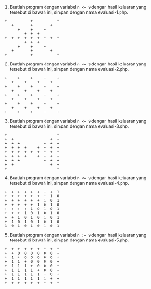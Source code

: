 1. Buatlah program dengan variabel `n <= 9` dengan hasil keluaran yang tersebut di bawah ini, simpan dengan nama evaluasi-1.php.
```
 +           +           +
    +        +        +   
       +     +     +      
          +  +  +         
 +  +  +  +  +  +  +  +  +
          +  +  +         
       +     +     +      
    +        +        +   
 +           +           +
```

2. Buatlah program dengan variabel `n <= 9` dengan hasil keluaran yang tersebut di bawah ini, simpan dengan nama evaluasi-2.php.
```
 +     +     +     +     +
    +     +     +     +   
 +     +     +     +     +
    +     +     +     +   
 +     +     +     +     +
    +     +     +     +   
 +     +     +     +     +
    +     +     +     +   
 +     +     +     +     +
```


3. Buatlah program dengan variabel `n <= 9` dengan hasil keluaran yang tersebut di bawah ini, simpan dengan nama evaluasi-3.php.
```
 +                       +
 +  +                 +  +
 +  +  +           +  +  +
 +  +  +  +     +  +  +  +
 +  +  +  +  +  +  +  +  +
 +  +  +  +     +  +  +  +
 +  +  +           +  +  +
 +  +                 +  +
 +                       +
```

4. Buatlah program dengan variabel `n <= 9` dengan hasil keluaran yang tersebut di bawah ini, simpan dengan nama evaluasi-4.php.
```
 +  +  +  +  +  +  +  +  1
 +  +  +  +  +  +  +  1  0
 +  +  +  +  +  +  1  0  1
 +  +  +  +  +  1  0  1  0
 +  +  +  +  1  0  1  0  1
 +  +  +  1  0  1  0  1  0
 +  +  1  0  1  0  1  0  1
 +  1  0  1  0  1  0  1  0
 1  0  1  0  1  0  1  0  1
```

5. Buatlah program dengan variabel `n := 9` dengan hasil keluaran yang tersebut di bawah ini, simpan dengan nama evaluasi-5.php.
```
 +  +  +  +  +  +  +  +  +
 +  +  0  0  0  0  0  0  +
 +  1  +  0  0  0  0  0  +
 +  1  1  +  0  0  0  0  +
 +  1  1  1  +  0  0  0  +
 +  1  1  1  1  +  0  0  +
 +  1  1  1  1  1  +  0  +
 +  1  1  1  1  1  1  +  +
 +  +  +  +  +  +  +  +  +
```
